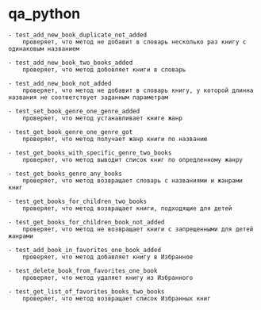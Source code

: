 # qa_python
    - test_add_new_book_duplicate_not_added
        проверяет, что метод не добавит в словарь несколько раз книгу с одинаковым названием

    - test_add_new_book_two_books_added
        проверяет, что метод добовляет книги в словарь

    - test_add_new_book_not_added
        проверяет, что метод не добавит в словарь книгу, у которой длинна названия не соответствует заданным параметрам

    - test_set_book_genre_one_genre_added
        проверяет, что метод устанавливает книге жанр

    - test_get_book_genre_one_genre_got
        проверяет, что метод получает жанр книги по названию

    - test_get_books_with_specific_genre_two_books
        проверяет, что метод выводит список книг по опредленному жанру

    - test_get_books_genre_any_books
        проверяет, что метод возвращает словарь с названиями и жанрами книг

    - test_get_books_for_children_two_books
        проверяет, что метод возвращает книги, подходящие для детей

    - test_get_books_for_children_book_not_added
        проверяет, что метод не возвращает книги с запрещенными для детей жанрами

    - test_add_book_in_favorites_one_book_added
        проверяет, что метод добавляет книгу в Избранное

    - test_delete_book_from_favorites_one_book
        проверяет, что метод удаляет книгу из Избранного

    - test_get_list_of_favorites_books_two_books
        проверяет, что метод возвращает список Избранных книг
